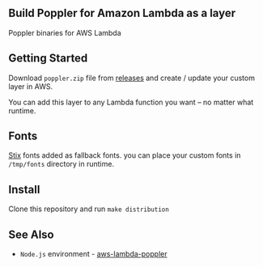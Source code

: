 ## Build Poppler for Amazon Lambda as a layer
Poppler binaries for AWS Lambda

## Getting Started
Download `poppler.zip` file from [releases](https://github.com/jeylabs/aws-lambda-poppler-layer/releases) and create / update your custom layer in AWS.

You can add this layer to any Lambda function you want – no matter what runtime.

## Fonts
[Stix](https://github.com/stipub/stixfonts/tree/master/OTF) fonts added as fallback fonts. you can place your custom fonts in `/tmp/fonts` directory in runtime.

## Install
Clone this repository and run `make distribution`

## See Also
- `Node.js` environment - [aws-lambda-poppler](https://github.com/jeylabs/aws-lambda-poppler)
